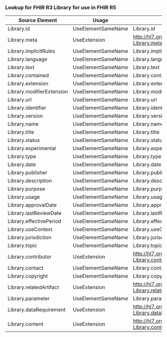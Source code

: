 ### Lookup for FHIR R3 Library for use in FHIR R5

| Source Element | Usage | Target |
| -------------- | ----- | ------ |
| Library.id | UseElementSameName | Library.id |
| Library.meta | UseExtension | http://hl7.org/fhir/3.0/StructureDefinition/extension-Library.meta |
| Library.implicitRules | UseElementSameName | Library.implicitRules |
| Library.language | UseElementSameName | Library.language |
| Library.text | UseElementSameName | Library.text |
| Library.contained | UseElementSameName | Library.contained |
| Library.extension | UseElementSameName | Library.extension |
| Library.modifierExtension | UseElementSameName | Library.modifierExtension |
| Library.url | UseElementSameName | Library.url |
| Library.identifier | UseElementSameName | Library.identifier |
| Library.version | UseElementSameName | Library.version |
| Library.name | UseElementSameName | Library.name |
| Library.title | UseElementSameName | Library.title |
| Library.status | UseElementSameName | Library.status |
| Library.experimental | UseElementSameName | Library.experimental |
| Library.type | UseElementSameName | Library.type |
| Library.date | UseElementSameName | Library.date |
| Library.publisher | UseElementSameName | Library.publisher |
| Library.description | UseElementSameName | Library.description |
| Library.purpose | UseElementSameName | Library.purpose |
| Library.usage | UseElementSameName | Library.usage |
| Library.approvalDate | UseElementSameName | Library.approvalDate |
| Library.lastReviewDate | UseElementSameName | Library.lastReviewDate |
| Library.effectivePeriod | UseElementSameName | Library.effectivePeriod |
| Library.useContext | UseElementSameName | Library.useContext |
| Library.jurisdiction | UseElementSameName | Library.jurisdiction |
| Library.topic | UseElementSameName | Library.topic |
| Library.contributor | UseExtension | http://hl7.org/fhir/3.0/StructureDefinition/extension-Library.contributor |
| Library.contact | UseElementSameName | Library.contact |
| Library.copyright | UseElementSameName | Library.copyright |
| Library.relatedArtifact | UseExtension | http://hl7.org/fhir/3.0/StructureDefinition/extension-Library.relatedArtifact |
| Library.parameter | UseElementSameName | Library.parameter |
| Library.dataRequirement | UseExtension | http://hl7.org/fhir/3.0/StructureDefinition/extension-Library.dataRequirement |
| Library.content | UseExtension | http://hl7.org/fhir/3.0/StructureDefinition/extension-Library.content |
